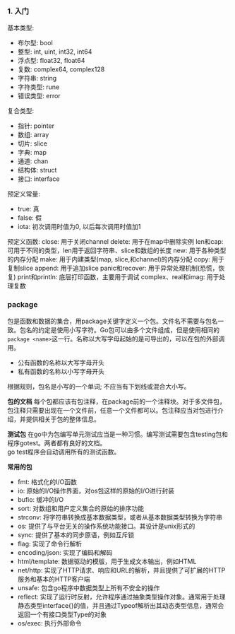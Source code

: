 ### 1. 入门 ###

基本类型:
* 布尔型: bool
* 整型: int, uint, int32, int64 
* 浮点型: float32, float64 
* 复数: complex64, complex128 
* 字符串: string 
* 字符类型: rune 
* 错误类型: error

复合类型:
* 指针: pointer 
* 数组: array 
* 切片: slice 
* 字典: map
* 通道: chan 
* 结构体: struct 
* 接口: interface

预定义常量: 
* true: 真
* false: 假
* iota: 初次调用时值为0, 以后每次调用时值加1

预定义函数:
close: 用于关闭channel
delete: 用于在map中删除实例
len和cap: 可用于不同的类型，len用于返回字符串、slice和数组的长度
new: 用于各种类型的内存分配
make: 用于内建类型(map, slice,和channel)的内存分配
copy: 用于复制slice
append: 用于追加slice
panic和recover: 用于异常处理机制(恐慌，恢复)
print和println: 底层打印函数，主要用于调试
complex、real和imag: 用于处理复数

### package ###
包是函数和数据的集合，用package关键字定义一个包。文件名不需要与包名一致。包名的约定是使用小写字符。Go包可以由多个文件组成，但是使用相同的`package <name>`这一行。名称以大写字母起始的是可导出的，可以在包的外部调用。

* 公有函数的名称以大写字母开头
* 私有函数的名称以小写字母开头

根据规则，包名是小写的一个单词; 不应当有下划线或混合大小写。  

**包的文档**
每个包都应该有包注释，在package前的一个注释块。对于多文件包，包注释只需要出现在一个文件前，任意一个文件都可以。包注释应当对包进行介绍，并提供相关于包的整体信息。  

**测试包**
在go中为包编写单元测试应当是一种习惯。编写测试需要包含testing包和程序gotest。两者都有良好的文档。  
go test程序会自动调用所有的测试函数。  

**常用的包**
* fmt: 格式化的I/O函数
* io: 原始的I/O操作界面，对os包这样的原始的I/O进行封装  
* bufio: 缓冲的I/O  
* sort: 对数组和用户定义集合的原始的排序功能  
* strconv: 将字符串转换成基本数据类型，或者从基本数据类型转换为字符串  
* os: 提供了与平台无关的操作系统功能接口。其设计是unix形式的  
* sync: 提供了基本的同步原语，例如互斥锁  
* flag: 实现了命令行解析  
* encoding/json: 实现了编码和解码  
* html/template: 数据驱动的模版，用于生成文本输出，例如HTML  
* net/http: 实现了HTTP请求、响应和URL的解析，并且提供了可扩展的HTTP服务和基本的HTTP客户端  
* unsafe: 包含go程序中数据类型上所有不安全的操作  
* reflect: 实现了运行时反射，允许程序通过抽象类型操作对象。通常用于处理静态类型interface{}的值，并且通过Typeof解析出其动态类型信息，通常会返回一个有接口类型Type的对象  
* os/exec: 执行外部命令
